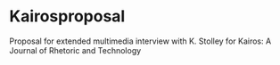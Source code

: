Kairosproposal
==============

Proposal for extended multimedia interview with K. Stolley for Kairos: A Journal of Rhetoric and Technology
